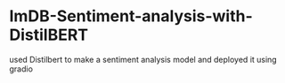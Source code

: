 # ImDB-Sentiment-analysis-with-DistilBERT
used Distilbert to make a sentiment analysis model and deployed it using gradio
